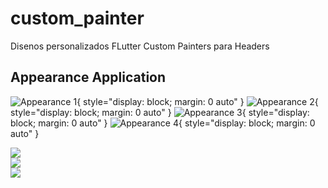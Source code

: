 # custom_painter

Disenos personalizados FLutter Custom Painters para Headers

## Appearance Application

![Appearance 1](appearance/1.png){ style="display: block; margin: 0 auto" }
![Appearance 2](appearance/2.png){ style="display: block; margin: 0 auto" }
![Appearance 3](appearance/3.png){ style="display: block; margin: 0 auto" }
![Appearance 4](appearance/4.png){ style="display: block; margin: 0 auto" }

<p style="margin: 0 auto">
  <img src="appearance/1.png"> 
</p style="margin: 0 auto">
<p style="margin: 0 auto"> 
  <img src="appearance/2.png"> 
</p style="margin: 0 auto">
<p style="margin: 0 auto"> 
  <img src="appearance/3.png"> 
</p style="margin: 0 auto">